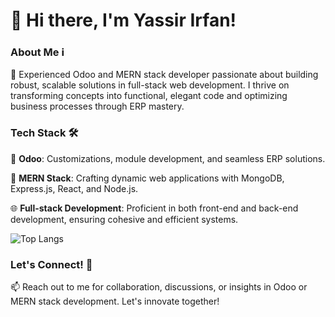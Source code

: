 # 👋 Hi there, I'm Yassir Irfan!

### About Me ℹ️

🌟 Experienced Odoo and MERN stack developer passionate about building robust, scalable solutions in full-stack web development. I thrive on transforming concepts into functional, elegant code and optimizing business processes through ERP mastery.

### Tech Stack 🛠️

🔧 **Odoo**: Customizations, module development, and seamless ERP solutions.
  
🚀 **MERN Stack**: Crafting dynamic web applications with MongoDB, Express.js, React, and Node.js.

🌐 **Full-stack Development**: Proficient in both front-end and back-end development, ensuring cohesive and efficient systems.

![Top Langs](https://github-readme-stats.vercel.app/api/top-langs/?username=yassirirfan&layout=pie)

### Let's Connect! 🌟

📫 Reach out to me for collaboration, discussions, or insights in Odoo or MERN stack development. Let's innovate together!
